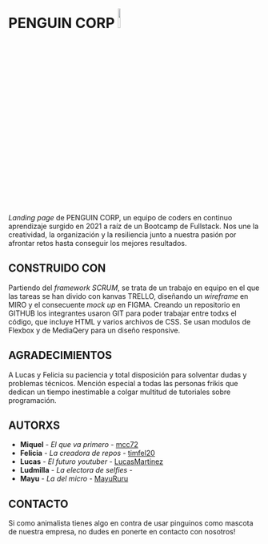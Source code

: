 # PENGUIN CORP <img src="https://user-images.githubusercontent.com/92175898/137363417-85fcd0a0-4290-470b-ac65-7c74aabe4087.png" width=10% height=10%>

_Landing page_ de PENGUIN CORP, un equipo de coders en continuo aprendizaje surgido en 2021 a raíz de un Bootcamp de Fullstack. Nos une la creatividad, la organización y la resiliencia junto a nuestra pasión por afrontar retos hasta conseguir los mejores resultados. 
## CONSTRUIDO CON
Partiendo del _framework SCRUM_, se trata de un trabajo en equipo en el que las tareas se han divido con kanvas TRELLO, diseñando un _wireframe_ en MIRO y el consecuente _mock up_ en FIGMA. Creando un repositorio en GITHUB los integrantes usaron GIT para poder trabajar entre todxs el código, que incluye HTML y varios archivos de CSS. Se usan modulos de Flexbox y de MediaQery para un diseño responsive.
## AGRADECIMIENTOS
A Lucas y Felicia su paciencia y total disposición para solventar dudas y problemas técnicos. Mención especial a todas las personas frikis que dedican un tiempo inestimable a colgar multitud de tutoriales sobre programación.
## AUTORXS
* **Miquel** - *El que va primero* - [mcc72](https://github.com/mcc72)
* **Felicia** - *La creadora de repos* - [timfel20](https://github.com/timfel20)
* **Lucas** - *El futuro youtuber* - [LucasMartinez](https://github.com/LucasMartinez69)
* **Ludmilla** - *La electora de selfies* - 
* **Mayu** - *La del micro* - [MayuRuru](https://github.com/MayuRuru)
## CONTACTO
Si como animalista tienes algo en contra de usar pinguinos como mascota de nuestra empresa, no dudes en ponerte en contacto con nosotros!
